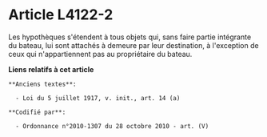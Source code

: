 # Article L4122-2

Les hypothèques s'étendent à tous objets qui, sans faire partie intégrante du bateau, lui sont attachés à demeure par leur
destination, à l'exception de ceux qui n'appartiennent pas au propriétaire du bateau.

**Liens relatifs à cet article**

	**Anciens textes**:

	  - Loi du 5 juillet 1917, v. init., art. 14 (a)

	**Codifié par**:

	  - Ordonnance n°2010-1307 du 28 octobre 2010 - art. (V)
